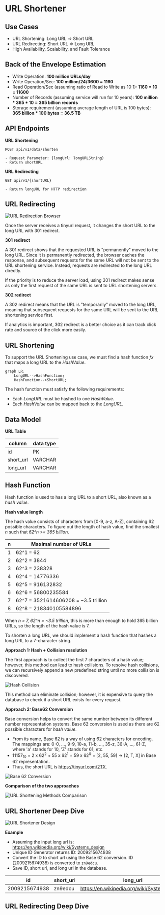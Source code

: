# URL Shortener

## Use Cases

- URL Shortening: Long URL => Short URL
- URL Redirecting: Short URL => Long URL
- High Availability, Scalability, and Fault Tolerance

## Back of the Envelope Estimation

- Write Operation: **100 million URLs/day**
- Write Operation/Sec: **100 million/24/3600 = 1160**
- Read Operation/Sec (assuming ratio of Read to Write as 10:1): **1160 * 10 = 11600**
- Number of Records (assuming service will run for 10 years): **100 million * 365 * 10 = 365 billion records**
- Storage requirement (assuming average length of URL is 100 bytes): **365 billion * 100 bytes = 36.5 TB**

## API Endpoints

**URL Shortening**

```text
POST api/v1/data/shorten

- Request Parameter: {longUrl: longURLString}
- Return shortURL
```

**URL Redirecting**

```text
GET api/v1/{shortURL}

- Return longURL for HTTP redirection
```

## URL Redirecting

![URL Redirection Browser](../assets/url_redirection_browser.png)

Once the server receives a tinyurl request, it changes the short URL to the long URL with 301 redirect.

**301 redirect**

A 301 redirect shows that the requested URL is "permanently" moved to the long URL. Since it is permanently redirected, the browser caches the response, and subsequent requests for the same URL will not be sent to the URL shortening service. Instead, requests are redirected to the long URL directly.

If the priority is to reduce the server load, using 301 redirect makes sense as only the first request of the same URL is sent to URL shortening servers.

**302 redirect**

A 302 redirect means that the URL is "temporarily" moved to the long URL, meaning that subsequent requests for the same URL will be sent to the URL shortening service first. 

If analytics is important, 302 redirect is a better choice as it can track click rate and source of the click more easily.

## URL Shortening

To support the URL Shortening use case, we must find a hash function *fx* that maps a long URL to the *HashValue*.

```mermaid
graph LR;
    LongURL-->HashFunction;
    HashFunction-->ShortURL;
```

The hash function must satisfy the following requirements:

- Each *LongURL* must be hashed to one *HashValue*.
- Each *HashValue* can be mapped back to the *LongURL*.

## Data Model

**URL Table**

| column | data type |
|---|---|
| id | PK |
| short_url | VARCHAR |
| long_url | VARCHAR |

## Hash Function

Hash function is used to has a long URL to a short URL, also known as a *hash value*.

**Hash value length**

The hash value consists of characters from [0-9, a-z, A-Z], containing 62 possible characters. To figure out the length of hash value, find the smallest *n* such that *62^n >= 365 billion*. 

| n | Maximal number of URLs |
|---|---|
| 1 | 62^1 = 62 |
| 2 | 62^2 = 3844 |
| 3 | 62^3 = 238328 |
| 4 | 62^4 = 14776336 |
| 5 | 62^5 = 916132832 |
| 6 | 62^6 = 56800235584 |
| 7 | 62^7 = 3521614606208 = ~3.5 trillion |
| 8 | 62^8 = 218340105584896 |

When *n = 7, 62^n = ~3.5 trillion*, this is more than enough to hold 365 billion URLs, so the length of the hash value is 7.

To shorten a long URL, we should implement a hash function that hashes a long URL to a 7-character string.

**Approach 1: Hash + Collision resolution**

The first approach is to collect the first 7 characters of a hash value; however, this method can lead to hash collisions. To resolve hash collisions, we can recursively append a new predefined string until no more collision is discovered. 

![Hash Collision](../assets/hash_collision.png)

This method can eliminate collision; however, it is expensive to query the database to check if a short URL exists for every request.

**Approach 2: Base62 Conversion**

Base conversion helps to convert the same number between its different number representation systems. Base 62 conversion is used as there are 62 possible characters for *hash value*. 

- From its name, Base 62 is a way of using 62 characters for encoding. The mappings are: 0-0, ..., 9-9, 10-a, 11-b, ..., 35-z, 36-A, ..., 61-Z, where 'a' stands for 10, 'Z' stands for 61, etc.
- 11157<sub>10</sub> = 2 x 62<sup>2</sup> + 55 x 62<sup>1</sup> + 59 x 62<sup>0</sup> = [2, 55, 59] -> [2, T, X] in Base 62 representation.
- Thus, the short URL is https://tinyurl.com/2TX.

![Base 62 Conversion](../assets/base_62_conversion.png)

**Comparison of the two approaches**

![URL Shortening Methods Comparison](../assets/url_shortening_methods_comparison.png)

## URL Shortener Deep Dive

![URL Shortener Design](../assets/url_shortener_design.png)

**Example**

- Assuming the input long url is: https://en.wikipedia.org/wiki/Systems_design
- Unique ID Generator returns ID: 2009215674938
- Convert the ID to short url using the Base 62 conversion. ID (2009215674938) is converted to `zn9edcu`.
- Save ID, short url, and long url in the database.

| id | short_url | long_url |
|---|---|---|
| 2009215674938 | zn9edcu | https://en.wikipedia.org/wiki/Systems_design |

## URL Redirecting Deep Dive


